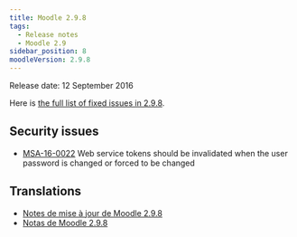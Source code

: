 ```yaml
---
title: Moodle 2.9.8
tags:
  - Release notes
  - Moodle 2.9
sidebar_position: 8
moodleVersion: 2.9.8
---
```


Release date: 12 September 2016

Here is [the full list of fixed issues in 2.9.8](https://tracker.moodle.org/secure/IssueNavigator!executeAdvanced.jspa?jqlQuery=project+%3D+mdl+AND+resolution+%3D+fixed+AND+fixVersion+in+%28%222.9.8%22%29+ORDER+BY+priority+DESC&runQuery=true&clear=true).

## Security issues

- [MSA-16-0022](https://moodle.org/mod/forum/discuss.php?d=339631) Web service tokens should be invalidated when the user password is changed or forced to be changed

## Translations

- [Notes de mise à jour de Moodle 2.9.8](https://docs.moodle.org/fr/Notes_de_mise_à_jour_de_Moodle_2.9.8)
- [Notas de Moodle 2.9.8](https://docs.moodle.org/es/Notas_de_Moodle_2.9.8)
